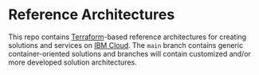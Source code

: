 # Reference Architectures
This repo contains [Terraform](https://terraform.io)-based reference architectures for creating solutions and services on [IBM Cloud](https://cloud.ibm.com). The `main` branch contains generic container-oriented solutions and branches will contain customized and/or more developed solution architectures.
